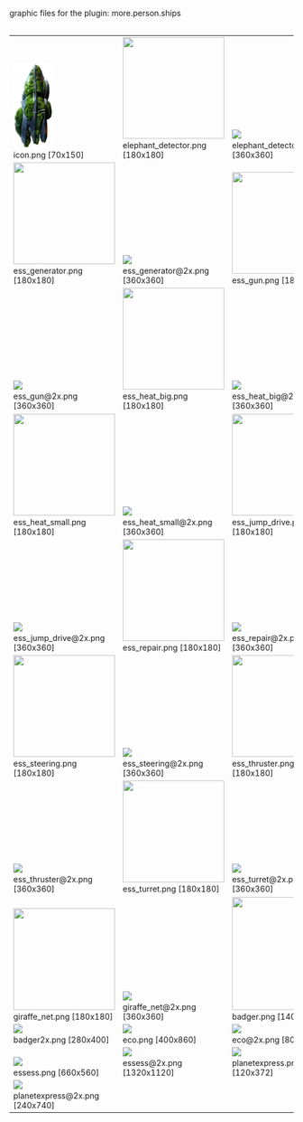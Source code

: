 graphic files for the plugin: more.person.ships<br>
<br>
<table>
	<tr valign="bottom">
		<td><a href="https://github.com/zuckung/endless-sky-plugins/blob/main/myplugins/more.person.ships/icon.png"><img src="https://raw.githubusercontent.com/zuckung/endless-sky-plugins/refs/heads/main/myplugins/more.person.ships/icon.png" width="70" height="150"></a><br>
		icon.png [70x150]</td>
		<td><a href="https://github.com/zuckung/endless-sky-plugins/blob/main/myplugins/more.person.ships/images/outfit/elephant_detector.png"><img src="https://raw.githubusercontent.com/zuckung/endless-sky-plugins/refs/heads/main/myplugins/more.person.ships/images/outfit/elephant_detector.png" width="180" height="180"></a><br>
		elephant_detector.png [180x180]</td>
		<td><a href="https://github.com/zuckung/endless-sky-plugins/blob/main/myplugins/more.person.ships/images/outfit/elephant_detector@2x.png"><img src="https://raw.githubusercontent.com/zuckung/endless-sky-plugins/refs/heads/main/myplugins/more.person.ships/images/outfit/elephant_detector@2x.png" height="200"></a><br>
		elephant_detector@2x.png [360x360]</td>
	</tr>
	<tr valign="bottom">
		<td><a href="https://github.com/zuckung/endless-sky-plugins/blob/main/myplugins/more.person.ships/images/outfit/ess_generator.png"><img src="https://raw.githubusercontent.com/zuckung/endless-sky-plugins/refs/heads/main/myplugins/more.person.ships/images/outfit/ess_generator.png" width="180" height="180"></a><br>
		ess_generator.png [180x180]</td>
		<td><a href="https://github.com/zuckung/endless-sky-plugins/blob/main/myplugins/more.person.ships/images/outfit/ess_generator@2x.png"><img src="https://raw.githubusercontent.com/zuckung/endless-sky-plugins/refs/heads/main/myplugins/more.person.ships/images/outfit/ess_generator@2x.png" height="200"></a><br>
		ess_generator@2x.png [360x360]</td>
		<td><a href="https://github.com/zuckung/endless-sky-plugins/blob/main/myplugins/more.person.ships/images/outfit/ess_gun.png"><img src="https://raw.githubusercontent.com/zuckung/endless-sky-plugins/refs/heads/main/myplugins/more.person.ships/images/outfit/ess_gun.png" width="180" height="180"></a><br>
		ess_gun.png [180x180]</td>
	</tr>
	<tr valign="bottom">
		<td><a href="https://github.com/zuckung/endless-sky-plugins/blob/main/myplugins/more.person.ships/images/outfit/ess_gun@2x.png"><img src="https://raw.githubusercontent.com/zuckung/endless-sky-plugins/refs/heads/main/myplugins/more.person.ships/images/outfit/ess_gun@2x.png" height="200"></a><br>
		ess_gun@2x.png [360x360]</td>
		<td><a href="https://github.com/zuckung/endless-sky-plugins/blob/main/myplugins/more.person.ships/images/outfit/ess_heat_big.png"><img src="https://raw.githubusercontent.com/zuckung/endless-sky-plugins/refs/heads/main/myplugins/more.person.ships/images/outfit/ess_heat_big.png" width="180" height="180"></a><br>
		ess_heat_big.png [180x180]</td>
		<td><a href="https://github.com/zuckung/endless-sky-plugins/blob/main/myplugins/more.person.ships/images/outfit/ess_heat_big@2x.png"><img src="https://raw.githubusercontent.com/zuckung/endless-sky-plugins/refs/heads/main/myplugins/more.person.ships/images/outfit/ess_heat_big@2x.png" height="200"></a><br>
		ess_heat_big@2x.png [360x360]</td>
	</tr>
	<tr valign="bottom">
		<td><a href="https://github.com/zuckung/endless-sky-plugins/blob/main/myplugins/more.person.ships/images/outfit/ess_heat_small.png"><img src="https://raw.githubusercontent.com/zuckung/endless-sky-plugins/refs/heads/main/myplugins/more.person.ships/images/outfit/ess_heat_small.png" width="180" height="180"></a><br>
		ess_heat_small.png [180x180]</td>
		<td><a href="https://github.com/zuckung/endless-sky-plugins/blob/main/myplugins/more.person.ships/images/outfit/ess_heat_small@2x.png"><img src="https://raw.githubusercontent.com/zuckung/endless-sky-plugins/refs/heads/main/myplugins/more.person.ships/images/outfit/ess_heat_small@2x.png" height="200"></a><br>
		ess_heat_small@2x.png [360x360]</td>
		<td><a href="https://github.com/zuckung/endless-sky-plugins/blob/main/myplugins/more.person.ships/images/outfit/ess_jump_drive.png"><img src="https://raw.githubusercontent.com/zuckung/endless-sky-plugins/refs/heads/main/myplugins/more.person.ships/images/outfit/ess_jump_drive.png" width="180" height="180"></a><br>
		ess_jump_drive.png [180x180]</td>
	</tr>
	<tr valign="bottom">
		<td><a href="https://github.com/zuckung/endless-sky-plugins/blob/main/myplugins/more.person.ships/images/outfit/ess_jump_drive@2x.png"><img src="https://raw.githubusercontent.com/zuckung/endless-sky-plugins/refs/heads/main/myplugins/more.person.ships/images/outfit/ess_jump_drive@2x.png" height="200"></a><br>
		ess_jump_drive@2x.png [360x360]</td>
		<td><a href="https://github.com/zuckung/endless-sky-plugins/blob/main/myplugins/more.person.ships/images/outfit/ess_repair.png"><img src="https://raw.githubusercontent.com/zuckung/endless-sky-plugins/refs/heads/main/myplugins/more.person.ships/images/outfit/ess_repair.png" width="180" height="180"></a><br>
		ess_repair.png [180x180]</td>
		<td><a href="https://github.com/zuckung/endless-sky-plugins/blob/main/myplugins/more.person.ships/images/outfit/ess_repair@2x.png"><img src="https://raw.githubusercontent.com/zuckung/endless-sky-plugins/refs/heads/main/myplugins/more.person.ships/images/outfit/ess_repair@2x.png" height="200"></a><br>
		ess_repair@2x.png [360x360]</td>
	</tr>
	<tr valign="bottom">
		<td><a href="https://github.com/zuckung/endless-sky-plugins/blob/main/myplugins/more.person.ships/images/outfit/ess_steering.png"><img src="https://raw.githubusercontent.com/zuckung/endless-sky-plugins/refs/heads/main/myplugins/more.person.ships/images/outfit/ess_steering.png" width="180" height="180"></a><br>
		ess_steering.png [180x180]</td>
		<td><a href="https://github.com/zuckung/endless-sky-plugins/blob/main/myplugins/more.person.ships/images/outfit/ess_steering@2x.png"><img src="https://raw.githubusercontent.com/zuckung/endless-sky-plugins/refs/heads/main/myplugins/more.person.ships/images/outfit/ess_steering@2x.png" height="200"></a><br>
		ess_steering@2x.png [360x360]</td>
		<td><a href="https://github.com/zuckung/endless-sky-plugins/blob/main/myplugins/more.person.ships/images/outfit/ess_thruster.png"><img src="https://raw.githubusercontent.com/zuckung/endless-sky-plugins/refs/heads/main/myplugins/more.person.ships/images/outfit/ess_thruster.png" width="180" height="180"></a><br>
		ess_thruster.png [180x180]</td>
	</tr>
	<tr valign="bottom">
		<td><a href="https://github.com/zuckung/endless-sky-plugins/blob/main/myplugins/more.person.ships/images/outfit/ess_thruster@2x.png"><img src="https://raw.githubusercontent.com/zuckung/endless-sky-plugins/refs/heads/main/myplugins/more.person.ships/images/outfit/ess_thruster@2x.png" height="200"></a><br>
		ess_thruster@2x.png [360x360]</td>
		<td><a href="https://github.com/zuckung/endless-sky-plugins/blob/main/myplugins/more.person.ships/images/outfit/ess_turret.png"><img src="https://raw.githubusercontent.com/zuckung/endless-sky-plugins/refs/heads/main/myplugins/more.person.ships/images/outfit/ess_turret.png" width="180" height="180"></a><br>
		ess_turret.png [180x180]</td>
		<td><a href="https://github.com/zuckung/endless-sky-plugins/blob/main/myplugins/more.person.ships/images/outfit/ess_turret@2x.png"><img src="https://raw.githubusercontent.com/zuckung/endless-sky-plugins/refs/heads/main/myplugins/more.person.ships/images/outfit/ess_turret@2x.png" height="200"></a><br>
		ess_turret@2x.png [360x360]</td>
	</tr>
	<tr valign="bottom">
		<td><a href="https://github.com/zuckung/endless-sky-plugins/blob/main/myplugins/more.person.ships/images/outfit/giraffe_net.png"><img src="https://raw.githubusercontent.com/zuckung/endless-sky-plugins/refs/heads/main/myplugins/more.person.ships/images/outfit/giraffe_net.png" width="180" height="180"></a><br>
		giraffe_net.png [180x180]</td>
		<td><a href="https://github.com/zuckung/endless-sky-plugins/blob/main/myplugins/more.person.ships/images/outfit/giraffe_net@2x.png"><img src="https://raw.githubusercontent.com/zuckung/endless-sky-plugins/refs/heads/main/myplugins/more.person.ships/images/outfit/giraffe_net@2x.png" height="200"></a><br>
		giraffe_net@2x.png [360x360]</td>
		<td><a href="https://github.com/zuckung/endless-sky-plugins/blob/main/myplugins/more.person.ships/images/ship/badger.png"><img src="https://raw.githubusercontent.com/zuckung/endless-sky-plugins/refs/heads/main/myplugins/more.person.ships/images/ship/badger.png" width="140" height="200"></a><br>
		badger.png [140x200]</td>
	</tr>
	<tr valign="bottom">
		<td><a href="https://github.com/zuckung/endless-sky-plugins/blob/main/myplugins/more.person.ships/images/ship/badger2x.png"><img src="https://raw.githubusercontent.com/zuckung/endless-sky-plugins/refs/heads/main/myplugins/more.person.ships/images/ship/badger2x.png" height="200"></a><br>
		badger2x.png [280x400]</td>
		<td><a href="https://github.com/zuckung/endless-sky-plugins/blob/main/myplugins/more.person.ships/images/ship/eco.png"><img src="https://raw.githubusercontent.com/zuckung/endless-sky-plugins/refs/heads/main/myplugins/more.person.ships/images/ship/eco.png" height="200"></a><br>
		eco.png [400x860]</td>
		<td><a href="https://github.com/zuckung/endless-sky-plugins/blob/main/myplugins/more.person.ships/images/ship/eco@2x.png"><img src="https://raw.githubusercontent.com/zuckung/endless-sky-plugins/refs/heads/main/myplugins/more.person.ships/images/ship/eco@2x.png" height="200"></a><br>
		eco@2x.png [800x1720]</td>
	</tr>
	<tr valign="bottom">
		<td><a href="https://github.com/zuckung/endless-sky-plugins/blob/main/myplugins/more.person.ships/images/ship/essess.png"><img src="https://raw.githubusercontent.com/zuckung/endless-sky-plugins/refs/heads/main/myplugins/more.person.ships/images/ship/essess.png" width="200"></a><br>
		essess.png [660x560]</td>
		<td><a href="https://github.com/zuckung/endless-sky-plugins/blob/main/myplugins/more.person.ships/images/ship/essess@2x.png"><img src="https://raw.githubusercontent.com/zuckung/endless-sky-plugins/refs/heads/main/myplugins/more.person.ships/images/ship/essess@2x.png" width="200"></a><br>
		essess@2x.png [1320x1120]</td>
		<td><a href="https://github.com/zuckung/endless-sky-plugins/blob/main/myplugins/more.person.ships/images/ship/planetexpress.png"><img src="https://raw.githubusercontent.com/zuckung/endless-sky-plugins/refs/heads/main/myplugins/more.person.ships/images/ship/planetexpress.png" height="200"></a><br>
		planetexpress.png [120x372]</td>
	</tr>
	<tr valign="bottom">
		<td><a href="https://github.com/zuckung/endless-sky-plugins/blob/main/myplugins/more.person.ships/images/ship/planetexpress@2x.png"><img src="https://raw.githubusercontent.com/zuckung/endless-sky-plugins/refs/heads/main/myplugins/more.person.ships/images/ship/planetexpress@2x.png" height="200"></a><br>
		planetexpress@2x.png [240x740]</td>
		<td></td>
		<td></td>
	</tr>
</table>
